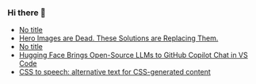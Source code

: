 ### Hi there 👋

<!-- daily.dev BOOKMARKS:START -->
- [No title](https://app.daily.dev/posts/tfpJAzz2h?utm_source=rss&utm_medium=bookmarks&utm_campaign=PnGboN99PhXCxFrWGGg2C)
- [Hero Images are Dead. These Solutions are Replacing Them.](https://app.daily.dev/posts/xYdPrJa85?utm_source=rss&utm_medium=bookmarks&utm_campaign=PnGboN99PhXCxFrWGGg2C)
- [No title](https://app.daily.dev/posts/FT9wuIniG?utm_source=rss&utm_medium=bookmarks&utm_campaign=PnGboN99PhXCxFrWGGg2C)
- [Hugging Face Brings Open-Source LLMs to GitHub Copilot Chat in VS Code](https://app.daily.dev/posts/t7wJWeRnD?utm_source=rss&utm_medium=bookmarks&utm_campaign=PnGboN99PhXCxFrWGGg2C)
- [CSS to speech: alternative text for CSS-generated content](https://app.daily.dev/posts/F6MzTiXne?utm_source=rss&utm_medium=bookmarks&utm_campaign=PnGboN99PhXCxFrWGGg2C)
<!-- daily.dev BOOKMARKS:END -->

<!--
**dinesh4monto/dinesh4monto** is a ✨ _special_ ✨ repository because its `README.md` (this file) appears on your GitHub profile.

Here are some ideas to get you started:

- 🔭 I’m currently working on ...
- 🌱 I’m currently learning ...
- 👯 I’m looking to collaborate on ...
- 🤔 I’m looking for help with ...
- 💬 Ask me about ...
- 📫 How to reach me: ...
- 😄 Pronouns: ...
- ⚡ Fun fact: ...
-->
